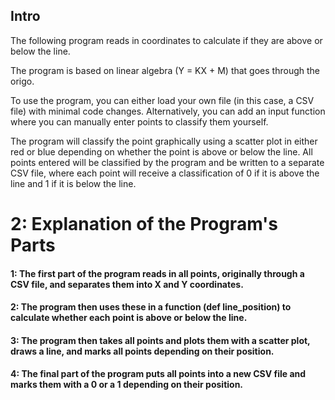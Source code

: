  

 ## Intro

The following program reads in coordinates to calculate if they are above or below the line.

The program is based on linear algebra (Y = KX + M) that goes through the origo.

To use the program, you can either load your own file (in this case, a CSV file) with minimal code changes. Alternatively, you can add an input function where you can manually enter points to classify them yourself.

The program will classify the point graphically using a scatter plot in either red or blue depending on whether the point is above or below the line. All points entered will be classified by the program and be written to a separate CSV file, where each point will receive a classification of 0 if it is above the line and 1 if it is below the line.

# 2: Explanation of the Program's Parts
#### 1: The first part of the program reads in all points, originally through a CSV file, and separates them into X and Y coordinates.

#### 2: The program then uses these in a function (def line_position) to calculate whether each point is above or below the line.

#### 3: The program then takes all points and plots them with a scatter plot, draws a line, and marks all points depending on their position.

#### 4: The final part of the program puts all points into a new CSV file and marks them with a 0 or a 1 depending on their position.